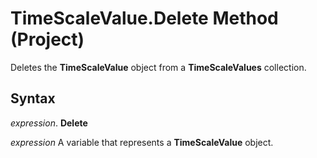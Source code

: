 
# TimeScaleValue.Delete Method (Project)

Deletes the  **TimeScaleValue** object from a **TimeScaleValues** collection.


## Syntax

 _expression_. **Delete**

 _expression_ A variable that represents a **TimeScaleValue** object.

